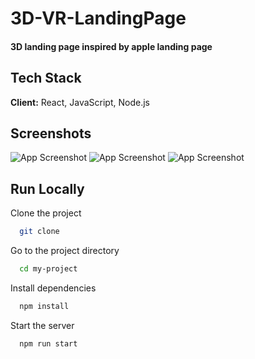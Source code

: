 # 3D-VR-LandingPage

#### 3D landing page inspired by apple landing page

## Tech Stack

**Client:** React, JavaScript, Node.js

## Screenshots

![App Screenshot](https://i.ibb.co/gPfLngy/Screenshot-2023-07-08-at-17-23-28.png)
![App Screenshot](https://i.ibb.co/xfYybB5/Screenshot-2023-07-08-at-17-23-35.png)
![App Screenshot](https://i.ibb.co/QDNqZJq/Screenshot-2023-07-08-at-17-24-56.png)

## Run Locally

Clone the project

```bash
  git clone
```

Go to the project directory

```bash
  cd my-project
```

Install dependencies

```bash
  npm install
```

Start the server

```bash
  npm run start
```
